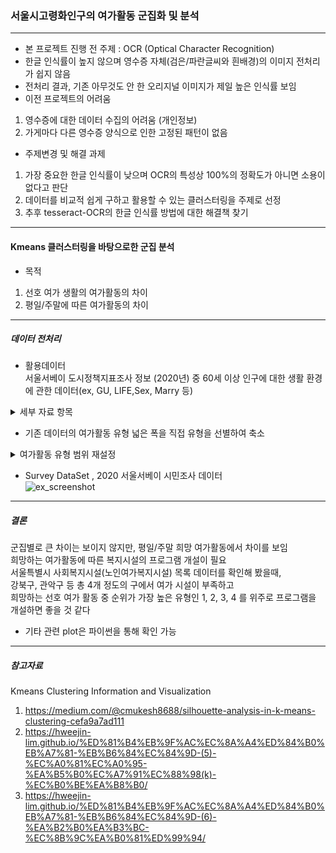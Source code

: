 
### 서울시고령화인구의 여가활동 군집화 및 분석

---

* 본 프로젝트 진행 전 주제 : OCR (Optical Character Recognition)
* 한글 인식률이 높지 않으며 영수증 자체(검은/파란글씨와 흰배경)의 이미지 전처리가 쉽지 않음   
* 전처리 결과, 기존 아무것도 안 한 오리지널 이미지가 제일 높은 인식률 보임
* 이전 프로젝트의 어려움 
1. 영수증에 대한 데이터 수집의 어려움 (개인정보)
2. 가게마다 다른 영수증 양식으로 인한 고정된 패턴이 없음 

* 주제변경 및 해결 과제
1. 가장 중요한 한글 인식률이 낮으며 OCR의 특성상 100%의 정확도가 아니면 소용이 없다고 판단 
2. 데이터를 비교적 쉽게 구하고 활용할 수 있는 클러스터링을 주제로 선정  
3. 추후 tesseract-OCR의 한글 인식률 방법에 대한 해결책 찾기
---

#### Kmeans 클러스터링을 바탕으로한 군집 분석
* 목적 
1. 선호 여가 생활의 여가활동의 차이 
2. 평일/주말에 따른 여가활동의 차이  

---
##### 데이터 전처리 
* 활용데이터  
서울서베이 도시정책지표조사 정보 (2020년) 중 60세 이상 인구에 대한 생활 환경에 관한 데이터(ex, GU, LIFE,Sex, Marry 등) 
<details>
	<summary> 세부 자료 항목 </summary>

	1. 2020 서울서베이 조사표_가구조사
	2. 2020 서울서베이 조사표_시민조사
	3. 2020 서울서베이 조사표_외국인조사
	4. 2020 지역사회조사_조사표
	5. 2020 서울서베이 가구주(원시자료와 부호화 지침서)
	6. 2020 서울서베이 가구원(원시자료와 부호화 지침서)
	7. 2020 서울서베이 시민조사(원시자료와 부호화 지침서)
	8. 2020 서울서베이 외국인(원시자료와 부호화 지침서)
	9. 2020 지역사회조사(원시자료와 부호화 지침서)
	10. 2020 서울서베이(사회상 조사)보고서(20년 기준)

</details>

* 기존 데이터의 여가활동 유형 넓은 폭을 직접 유형을 선별하여 축소
<details>
	<summary> 여가활동 유형 범위 재설정</summary>

	| 유형 | 세부항목 |
	|----|-------|
	|1| 1.TV/IPtv 또는 PC, 모바일 매체를 통한 영상 시청 7.컴퓨터 게임, 인터넷 검색 등 10.독서 11.휴식 32.웹툰/만화보기 |
	|2| 2.문화예술관람 3.문화예술참여활동  31.음악감상|
	|3| 4.운동경기 관람 5.운동 27.레져활동(낚시 등) |
	|4| 6.여행, 야외 나들이  23.산책 24.텃밭농사 33.맛집탐방 |
	|5| 8.사회봉사활동 |
	|6| 9.종교활동 |
	|7| 21.사우나/찜질방  |
	|8| 22.쇼핑 |
	|9| 25.반려동물과 시간보내기 |
	|10| 26.자기계발 28.친목 도모 29.만들기 30.명상 34.블로그 활동 35.취미활동 |
	|11| 12.기타| 

</details>

* Survey DataSet , 2020 서울서베이 시민조사 데이터  
![ex_screenshot](./img/screenshot.png)

---

##### 결론 

군집별로 큰 차이는 보이지 않지만, 평일/주말 희망 여가활동에서 차이를 보임  
희망하는 여가활동에 따른 복지시설의 프로그램 개설이 필요  
서울특별시 사회복지시설(노인여가복지시설) 목록 데이터를 확인해 봤을때,   
강북구, 관악구 등 총 4개 정도의 구에서 여가 시설이 부족하고  
희망하는 선호 여가 활동 중 순위가 가장 높은 유형인 1, 2, 3, 4 를 위주로 프로그램을 개설하면 좋을 것 같다 
* 기타 관련 plot은 파이썬을 통해 확인 가능 

---

##### 참고자료 

Kmeans Clustering  Information and Visualization  
1. https://medium.com/@cmukesh8688/silhouette-analysis-in-k-means-clustering-cefa9a7ad111  
2. https://hweejin-lim.github.io/%ED%81%B4%EB%9F%AC%EC%8A%A4%ED%84%B0%EB%A7%81-%EB%B6%84%EC%84%9D-(5)-%EC%A0%81%EC%A0%95-%EA%B5%B0%EC%A7%91%EC%88%98(k)-%EC%B0%BE%EA%B8%B0/   
3. https://hweejin-lim.github.io/%ED%81%B4%EB%9F%AC%EC%8A%A4%ED%84%B0%EB%A7%81-%EB%B6%84%EC%84%9D-(6)-%EA%B2%B0%EA%B3%BC-%EC%8B%9C%EA%B0%81%ED%99%94/
